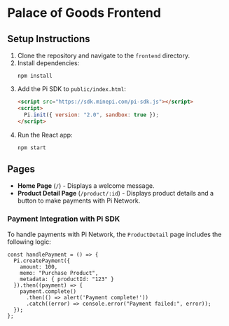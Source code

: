 # Palace of Goods Frontend

## Setup Instructions

1. Clone the repository and navigate to the `frontend` directory.
2. Install dependencies:
    ```
    npm install
    ```
3. Add the Pi SDK to `public/index.html`:
    ```html
    <script src="https://sdk.minepi.com/pi-sdk.js"></script>
    <script>
      Pi.init({ version: "2.0", sandbox: true });
    </script>
    ```
4. Run the React app:
    ```
    npm start
    ```

## Pages

- **Home Page** (`/`) - Displays a welcome message.
- **Product Detail Page** (`/product/:id`) - Displays product details and a button to make payments with Pi Network.

### Payment Integration with Pi SDK

To handle payments with Pi Network, the `ProductDetail` page includes the following logic:

```tsx
const handlePayment = () => {
  Pi.createPayment({
    amount: 100,
    memo: "Purchase Product",
    metadata: { productId: "123" }
  }).then((payment) => {
    payment.complete()
      .then(() => alert('Payment complete!'))
      .catch((error) => console.error("Payment failed:", error));
  });
};